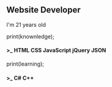 <h2>Website Developer</h2>

I'm 21 years old

print(knownledge);
<h4>>_ HTML CSS JavaScript jQuery JSON </h4>
print(learning);
<h4>>_ C# C++</h4> 
